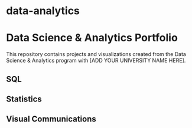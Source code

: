 # data-analytics
# Data Science & Analytics Portfolio
This repository contains projects and visualizations created from the Data Science & Analytics program with [ADD YOUR UNIVERSITY NAME HERE].

## SQL

## Statistics

## Visual Communications
